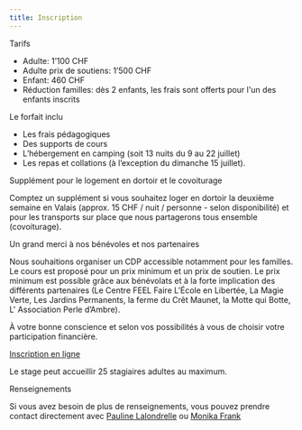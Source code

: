 ```yaml
---
title: Inscription
---
```

Tarifs

* Adulte: 1’100 CHF 
* Adulte prix de soutiens: 1’500 CHF 
* Enfant: 460 CHF
* Réduction familles: dès 2 enfants, les frais sont offerts pour l'un des enfants inscrits

Le forfait inclu

* Les frais pédagogiques
* Des supports de cours
* L’hébergement en camping (soit 13 nuits du 9 au 22 juillet)
* Les repas et collations (à l’exception du dimanche 15 juillet).

Supplément pour le logement en dortoir et le covoiturage

Comptez un supplément si vous souhaitez loger en dortoir la deuxième semaine en Valais (approx. 15 CHF / nuit / personne - selon disponibilité) et pour les transports sur place que nous partagerons tous ensemble (covoiturage).

Un grand merci à nos bénévoles et nos partenaires

Nous souhaitions organiser un CDP accessible notamment pour les familles. Le
cours est proposé pour un prix minimum et un prix de soutien. Le prix minimum
est possible grâce aux bénévolats et à la forte implication des différents
partenaires (Le Centre FEEL Faire L’École en Libertée, La Magie Verte, Les Jardins Permanents, la ferme du Crêt Maunet, la Motte qui Botte, L' Association Perle d’Ambre). 

À votre bonne conscience et selon vos possibilités à vous de choisir votre participation financière.

[Inscription en ligne](https://goo.gl/forms/EST4ZJ46X2DnGVRA3)

Le stage peut accueillir 25 stagiaires adultes au maximum.

Renseignements

Si vous avez besoin de plus de renseignements, vous pouvez prendre contact directement avec [Pauline Lalondrelle](mailto:info@permaculture-itinerante.com) ou
[Monika Frank](mailto:m.frank@permakultur-akademie.net)
